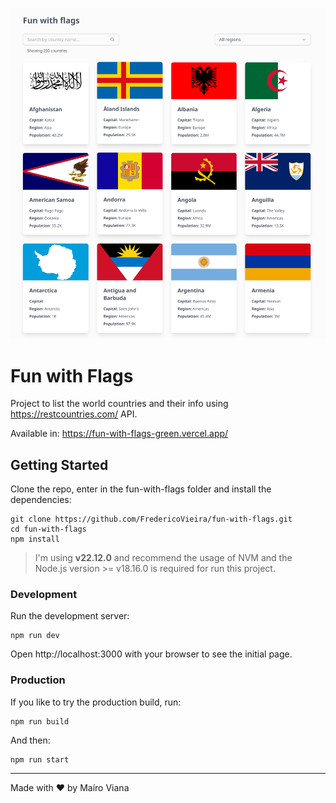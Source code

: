 ![Fun with flags screenshot](public/fun-with-flags-screenshot.png)

# Fun with Flags

Project to list the world countries and their info using https://restcountries.com/ API.

Available in: https://fun-with-flags-green.vercel.app/

## Getting Started

Clone the repo, enter in the fun-with-flags folder and install the dependencies:

```
git clone https://github.com/FredericoVieira/fun-with-flags.git
cd fun-with-flags
npm install
```

> I'm using **v22.12.0** and recommend the usage of NVM and the Node.js version >= v18.16.0 is required for run this project.

### Development

Run the development server:

```
npm run dev
```

Open http://localhost:3000 with your browser to see the initial page.

### Production

If you like to try the production build, run:

```
npm run build
```

And then:

```
npm run start
```

---

Made with ♥️ by Maíro Viana
